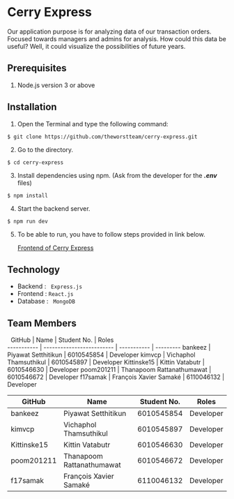 # Cerry Express

Our application purpose is for analyzing data of our transaction orders. Focused towards managers and admins for analysis. How could this data be useful? Well, it could visualize the possibilities of future years.  

## Prerequisites

1. Node.js version 3 or above

## Installation

1. Open the Terminal and type the following command: 

```
$ git clone https://github.com/theworstteam/cerry-express.git
```

2. Go to the directory.

```
$ cd cerry-express
```

3. Install dependencies using npm. (Ask from the developer for the ***.env*** files)

```
$ npm install
```

4. Start the backend server.

```
$ npm run dev
```

5. To be able to run, you have to follow steps provided in link below. 

    [Frontend of Cerry Express](https://github.com/theworstteam/cerry-express-frontend)

## Technology

- Backend : ``` Express.js```
- Frontend : ``` React.js ```
- Database : ``` MongoDB```

## Team Members
 
   GitHub    |           Name            | Student No. |   Roles     
 ----------- | ------------------------- | ----------- | --------- 
 bankeez     | Piyawat Setthitikun       | 6010545854  | Developer 
 kimvcp      | Vichaphol Thamsuthikul    | 6010545897  | Developer 
 Kittinske15 | Kittin Vatabutr           | 6010546630  | Developer 
 poom201211  | Thanapoom Rattanathumawat | 6010546672  | Developer 
 f17samak    | François Xavier Samaké    | 6110046132  | Developer 

| GitHub   | Name                   | Student No. | Roles     |
| -------- | ---------------------- | ----------- | --------- |
| bankeez  | Piyawat Setthitikun    | 6010545854  | Developer |
| kimvcp   | Vichaphol Thamsuthikul | 6010545897  | Developer |
| Kittinske15 | Kittin Vatabutr           | 6010546630  | Developer |
| poom201211  | Thanapoom Rattanathumawat | 6010546672  | Developer |
| f17samak    | François Xavier Samaké    | 6110046132  | Developer |







